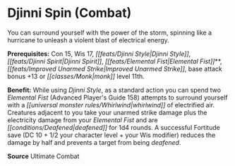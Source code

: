 ﻿---
cssclass: [feats]

---
# Djinni Spin (Combat)

You can surround yourself with the power of the storm, spinning like a hurricane to unleash a violent blast of electrical energy.

**Prerequisites:** Con 15, Wis 17, _[[feats/Djinni Style|Djinni Style]]_, _[[feats/Djinni Spirit|Djinni Spirit]]_, _[[feats/Elemental Fist|Elemental Fist]]_**, _[[feats/Improved Unarmed Strike|Improved Unarmed Strike]]_, base attack bonus +13 or _[[classes/Monk|monk]]_ level 11th.

**Benefit:** While using _Djinni Style_, as a standard action you can spend two _Elemental Fist_ (Advanced Player's Guide 158) attempts to surround yourself with a _[[universal monster rules/Whirlwind|whirlwind]]_ of electrified air. Creatures adjacent to you take your unarmed strike damage plus the electricity damage from your _Elemental Fist_ and are _[[conditions/Deafened|deafened]]_ for 1d4 rounds. A successful Fortitude save (DC 10 + 1/2 your character level + your Wis modifier) reduces the damage by half and prevents a target from being _deafened_.

**Source** Ultimate Combat